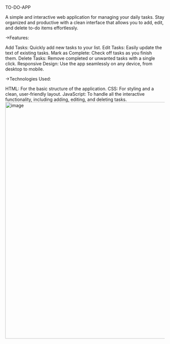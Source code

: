 TO-DO-APP

A simple and interactive web application for managing your daily tasks. Stay organized and productive with a clean interface that allows you to add, edit, and delete to-do items effortlessly.

 ->Features:
  
Add Tasks: Quickly add new tasks to your list.
Edit Tasks: Easily update the text of existing tasks.
Mark as Complete: Check off tasks as you finish them.
Delete Tasks: Remove completed or unwanted tasks with a single click.
Responsive Design: Use the app seamlessly on any device, from desktop to mobile.

->Technologies Used:
  
HTML: For the basic structure of the application.
CSS: For styling and a clean, user-friendly layout.
JavaScript: To handle all the interactive functionality, including adding, editing, and deleting tasks.
<img width="1203" height="747" alt="image" src="https://github.com/user-attachments/assets/b161fa4e-a73e-4868-9332-86b01476d5db" />
